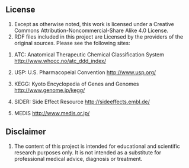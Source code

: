 ## License
1. Except as otherwise noted, this work is licensed under a Creative Commons Attribution-Noncommercial-Share Alike 4.0 License. 
2. RDF files included in this project are Licensed by the providers of the original sources. Please see the following sites:

 1) ATC: Anatomical Therapeutic Chemical Classification System
 http://www.whocc.no/atc_ddd_index/

 2) USP: U.S. Pharmacopeial Convention
 http://www.usp.org/

 3) KEGG: Kyoto Encyclopedia of Genes and Genomes
 http://www.genome.jp/kegg/

 4) SIDER: Side Effect Resource
 http://sideeffects.embl.de/

 5) MEDIS
 http://www.medis.or.jp/

## Disclaimer
1. The content of this project is intended for educational and scientific research purposes only. It is not intended as a substitute for professional medical advice, diagnosis or treatment.
